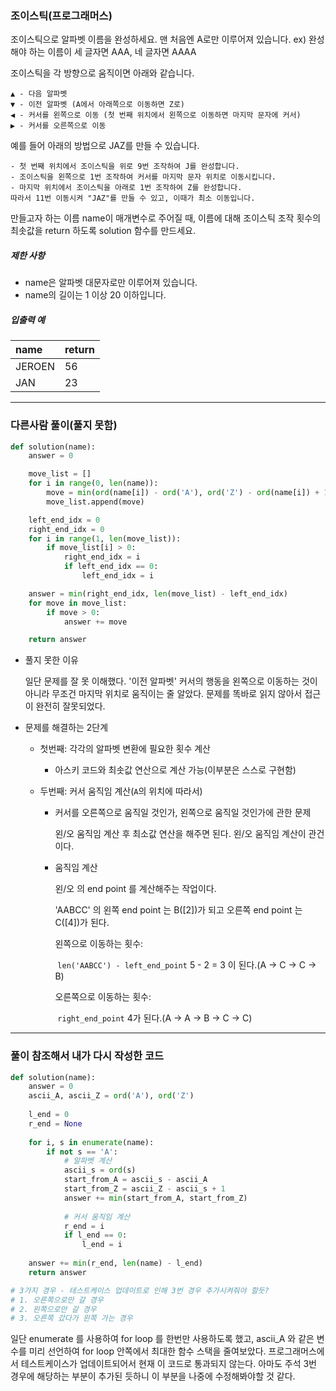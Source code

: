 ### 조이스틱(프로그래머스)

조이스틱으로 알파벳 이름을 완성하세요. 맨 처음엔 A로만 이루어져 있습니다.
ex) 완성해야 하는 이름이 세 글자면 AAA, 네 글자면 AAAA

조이스틱을 각 방향으로 움직이면 아래와 같습니다.

```
▲ - 다음 알파벳
▼ - 이전 알파벳 (A에서 아래쪽으로 이동하면 Z로)
◀ - 커서를 왼쪽으로 이동 (첫 번째 위치에서 왼쪽으로 이동하면 마지막 문자에 커서)
▶ - 커서를 오른쪽으로 이동
```

예를 들어 아래의 방법으로 JAZ를 만들 수 있습니다.

```
- 첫 번째 위치에서 조이스틱을 위로 9번 조작하여 J를 완성합니다.
- 조이스틱을 왼쪽으로 1번 조작하여 커서를 마지막 문자 위치로 이동시킵니다.
- 마지막 위치에서 조이스틱을 아래로 1번 조작하여 Z를 완성합니다.
따라서 11번 이동시켜 "JAZ"를 만들 수 있고, 이때가 최소 이동입니다.
```

만들고자 하는 이름 name이 매개변수로 주어질 때, 이름에 대해 조이스틱 조작 횟수의 최솟값을 return 하도록 solution 함수를 만드세요.

##### 제한 사항

- name은 알파벳 대문자로만 이루어져 있습니다.
- name의 길이는 1 이상 20 이하입니다.

##### 입출력 예

| name   | return |
| :----- | :----- |
| JEROEN | 56     |
| JAN    | 23     |

---

### 다른사람 풀이(풀지 못함)

```python
def solution(name):
    answer = 0

    move_list = []
    for i in range(0, len(name)):
        move = min(ord(name[i]) - ord('A'), ord('Z') - ord(name[i]) + 1)
        move_list.append(move)

    left_end_idx = 0
    right_end_idx = 0
    for i in range(1, len(move_list)):
        if move_list[i] > 0:
            right_end_idx = i
            if left_end_idx == 0:
                left_end_idx = i

    answer = min(right_end_idx, len(move_list) - left_end_idx)
    for move in move_list:
        if move > 0:
            answer += move

    return answer
```

- 풀지 못한 이유

  일단 문제를 잘 못 이해했다. '이전 알파벳' 커서의 행동을 왼쪽으로 이동하는 것이 아니라 무조건 마지막 위치로 움직이는 줄 알았다. 문제를 똑바로 읽지 않아서 접근이 완전히 잘못되었다.

- 문제를 해결하는 2단계

  - 첫번째: 각각의 알파벳 변환에 필요한 횟수 계산

    - 아스키 코드와 최솟값 연산으로 계산 가능(이부분은 스스로 구현함)

  - 두번째: 커서 움직임 계산(```A```의 위치에 따라서)

    - 커서를 오른쪽으로 움직일 것인가, 왼쪽으로 움직일 것인가에 관한 문제

      왼/오 움직임 계산 후 최소값 연산을 해주면 된다. 왼/오 움직임 계산이 관건이다.

    - 움직임 계산

      왼/오 의 end point 를 계산해주는 작업이다. 

      'AABCC' 의 왼쪽 end point 는 B([2])가 되고 오른쪽 end point 는 C([4])가 된다.

      왼쪽으로 이동하는 횟수:

      ​	 ```len('AABCC') - left_end_point``` 5 - 2 = 3 이 된다.(A -> C -> C -> B)

      오른쪽으로 이동하는 횟수: 

      ​	```right_end_point``` 4가 된다.(A -> A -> B -> C -> C)

---

### 풀이 참조해서 내가 다시 작성한 코드

```python
def solution(name):
    answer = 0
    ascii_A, ascii_Z = ord('A'), ord('Z')
    
    l_end = 0
    r_end = None
    
    for i, s in enumerate(name):
        if not s == 'A':
            # 알파벳 계산
            ascii_s = ord(s)
            start_from_A = ascii_s - ascii_A
            start_from_Z = ascii_Z - ascii_s + 1
            answer += min(start_from_A, start_from_Z)
    		
            # 커서 움직임 계산
            r_end = i
            if l_end == 0:
                l_end = i
                
    answer += min(r_end, len(name) - l_end)
    return answer

# 3가지 경우 - 테스트케이스 업데이트로 인해 3번 경우 추가시켜줘야 할듯?
# 1. 오른쪽으로만 갈 경우
# 2. 왼쪽으로만 갈 경우
# 3. 오른쪽 갔다가 왼쪽 가는 경우
```

일단 enumerate 를 사용하여 for loop 를 한번만 사용하도록 했고, ascii_A 와 같은 변수를 미리 선언하여 for loop 안쪽에서 최대한 함수 스택을 줄여보았다. 프로그래머스에서 테스트케이스가 업데이트되어서 현재 이 코드로 통과되지 않는다. 아마도 주석 3번 경우에 해당하는 부분이 추가된 듯하니 이 부분을 나중에 수정해봐야할 것 같다. 
